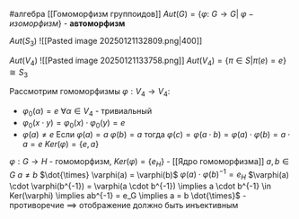 #алгебра 
[[Гомоморфизм группоидов]]
$Aut(G) = \{ \varphi: \ G \to G| \ \varphi - изоморфизм \}$ - **автоморфизм**

$Aut(S_3)$
![[Pasted image 20250121132809.png|400]]

$Aut(V_4)$
![[Pasted image 20250121133758.png]]
$Aut(V_4) = \{ \pi \in S | \pi(e) = e \} \cong S_3$

Рассмотрим гомоморфизмы $\varphi: V_4 \to V_4$:
- $\varphi_0(\alpha) = e \ \forall \alpha \in V_4$ - тривиальный
- $\varphi_0(x \cdot y) = \varphi_0(x) \cdot \varphi_0(y) = e$
- $\varphi(a) \neq e$
	Если
	$\varphi(a) = a$
	$\varphi(b) = a$
	тогда
	$\varphi(c) = \varphi(a \cdot b) = \varphi(a) \cdot \varphi(b) = a \cdot a = e$
$Ker(\varphi) = \{ e, a \}$

$\varphi: G \to H$ - гомоморфизм, $Ker(\varphi) = \{ e_H \}$ - [[Ядро гомоморфизма]]
$a, b \in G$
$a \neq b$
$\dot{\times} \varphi(a) = \varphi(b)$
$\varphi(a) \cdot \varphi(b)^{-1} = e_H$
$\varphi(a) \cdot \varphi(b^{-1}) = \varphi(a \cdot b^{-1}) \implies a \cdot b^{-1} \in Ker(\varphi) \implies ab^{-1} = e_G \implies a = b \dot{\times}$ - противоречие $\implies$ отображение должно быть инъективным